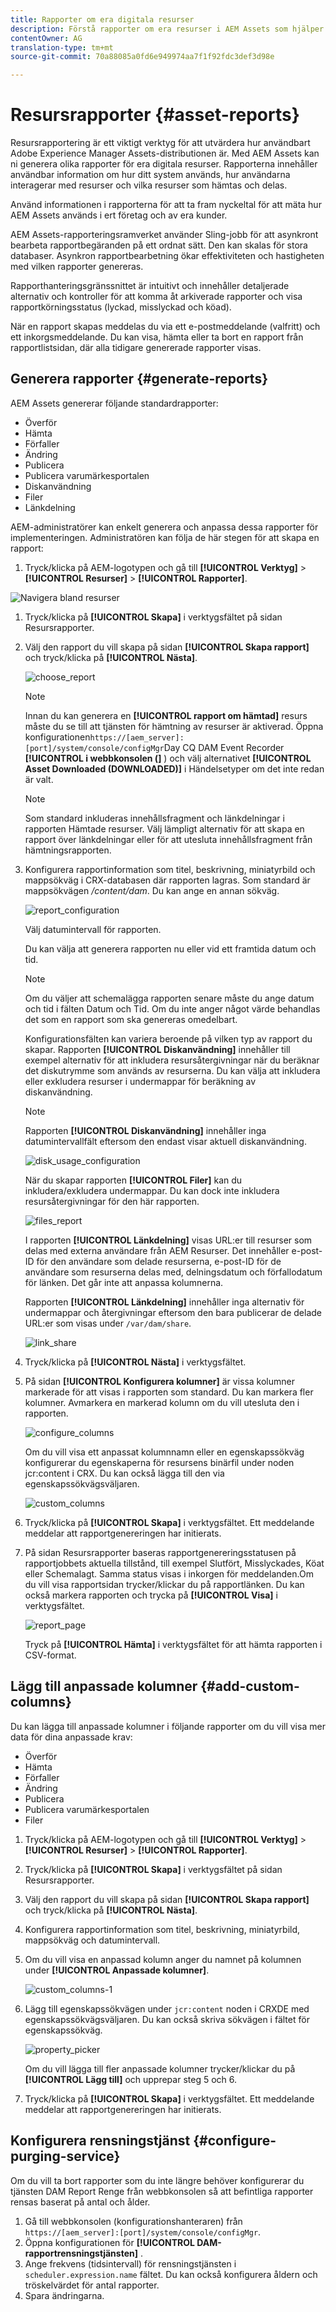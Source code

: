```yaml
---
title: Rapporter om era digitala resurser
description: Förstå rapporter om era resurser i AEM Assets som hjälper er att förstå hur era digitala resurser används, används och delas.
contentOwner: AG
translation-type: tm+mt
source-git-commit: 70a88085a0fd6e949974aa7f1f92fdc3def3d98e

---
```



# Resursrapporter {#asset-reports}

Resursrapportering är ett viktigt verktyg för att utvärdera hur användbart Adobe Experience Manager Assets-distributionen är. Med AEM Assets kan ni generera olika rapporter för era digitala resurser. Rapporterna innehåller användbar information om hur ditt system används, hur användarna interagerar med resurser och vilka resurser som hämtas och delas.

Använd informationen i rapporterna för att ta fram nyckeltal för att mäta hur AEM Assets används i ert företag och av era kunder.

AEM Assets-rapporteringsramverket använder Sling-jobb för att asynkront bearbeta rapportbegäranden på ett ordnat sätt. Den kan skalas för stora databaser. Asynkron rapportbearbetning ökar effektiviteten och hastigheten med vilken rapporter genereras.

Rapporthanteringsgränssnittet är intuitivt och innehåller detaljerade alternativ och kontroller för att komma åt arkiverade rapporter och visa rapportkörningsstatus (lyckad, misslyckad och köad).

När en rapport skapas meddelas du via ett e-postmeddelande (valfritt) och ett inkorgsmeddelande. Du kan visa, hämta eller ta bort en rapport från rapportlistsidan, där alla tidigare genererade rapporter visas.

## Generera rapporter {#generate-reports}

AEM Assets genererar följande standardrapporter:

* Överför
* Hämta
* Förfaller
* Ändring
* Publicera
* Publicera varumärkesportalen
* Diskanvändning
* Filer
* Länkdelning

AEM-administratörer kan enkelt generera och anpassa dessa rapporter för implementeringen. Administratören kan följa de här stegen för att skapa en rapport:

1. Tryck/klicka på AEM-logotypen och gå till **[!UICONTROL Verktyg]** > **[!UICONTROL Resurser]** > **[!UICONTROL Rapporter]**.

![Navigera bland resurser](assets/AssetsReportNavigation.png)

1. Tryck/klicka på **[!UICONTROL Skapa]** i verktygsfältet på sidan Resursrapporter.
1. Välj den rapport du vill skapa på sidan **[!UICONTROL Skapa rapport]** och tryck/klicka på **[!UICONTROL Nästa]**.

   ![choose_report](assets/choose_report.png)

   >[!NOTE]
   >
   >Innan du kan generera en **[!UICONTROL rapport om hämtad]** resurs måste du se till att tjänsten för hämtning av resurser är aktiverad. Öppna konfigurationen`https://[aem_server]:[port]/system/console/configMgr`Day CQ DAM Event Recorder **[!UICONTROL i webbkonsolen (]** ) och välj alternativet **[!UICONTROL Asset Downloaded (DOWNLOADED)]** i Händelsetyper om det inte redan är valt.

   >[!NOTE]
   >
   >Som standard inkluderas innehållsfragment och länkdelningar i rapporten Hämtade resurser. Välj lämpligt alternativ för att skapa en rapport över länkdelningar eller för att utesluta innehållsfragment från hämtningsrapporten.

1. Konfigurera rapportinformation som titel, beskrivning, miniatyrbild och mappsökväg i CRX-databasen där rapporten lagras. Som standard är mappsökvägen */content/dam*. Du kan ange en annan sökväg.

   ![report_configuration](assets/report_configuration.png)

   Välj datumintervall för rapporten.

   Du kan välja att generera rapporten nu eller vid ett framtida datum och tid.

   >[!NOTE]
   >
   >Om du väljer att schemalägga rapporten senare måste du ange datum och tid i fälten Datum och Tid. Om du inte anger något värde behandlas det som en rapport som ska genereras omedelbart.

   Konfigurationsfälten kan variera beroende på vilken typ av rapport du skapar. Rapporten **[!UICONTROL Diskanvändning]** innehåller till exempel alternativ för att inkludera resursåtergivningar när du beräknar det diskutrymme som används av resurserna. Du kan välja att inkludera eller exkludera resurser i undermappar för beräkning av diskanvändning.

   >[!NOTE]
   >
   >Rapporten **[!UICONTROL Diskanvändning]** innehåller inga datumintervallfält eftersom den endast visar aktuell diskanvändning.

   ![disk_usage_configuration](assets/disk_usage_configuration.png)

   När du skapar rapporten **[!UICONTROL Filer]** kan du inkludera/exkludera undermappar. Du kan dock inte inkludera resursåtergivningar för den här rapporten.

   ![files_report](assets/files_report.png)

   I rapporten **[!UICONTROL Länkdelning]** visas URL:er till resurser som delas med externa användare från AEM Resurser. Det innehåller e-post-ID för den användare som delade resurserna, e-post-ID för de användare som resurserna delas med, delningsdatum och förfallodatum för länken. Det går inte att anpassa kolumnerna.

   Rapporten **[!UICONTROL Länkdelning]** innehåller inga alternativ för undermappar och återgivningar eftersom den bara publicerar de delade URL:er som visas under `/var/dam/share`.

   ![link_share](assets/link_share.png)

1. Tryck/klicka på **[!UICONTROL Nästa]** i verktygsfältet.

1. På sidan **[!UICONTROL Konfigurera kolumner]** är vissa kolumner markerade för att visas i rapporten som standard. Du kan markera fler kolumner. Avmarkera en markerad kolumn om du vill utesluta den i rapporten.

   ![configure_columns](assets/configure_columns.png)

   Om du vill visa ett anpassat kolumnnamn eller en egenskapssökväg konfigurerar du egenskaperna för resursens binärfil under noden jcr:content i CRX. Du kan också lägga till den via egenskapssökvägsväljaren.

   ![custom_columns](assets/custom_columns.png)

1. Tryck/klicka på **[!UICONTROL Skapa]** i verktygsfältet. Ett meddelande meddelar att rapportgenereringen har initierats.
1. På sidan Resursrapporter baseras rapportgenereringsstatusen på rapportjobbets aktuella tillstånd, till exempel Slutfört, Misslyckades, Köat eller Schemalagt. Samma status visas i inkorgen för meddelanden.Om du vill visa rapportsidan trycker/klickar du på rapportlänken. Du kan också markera rapporten och trycka på **[!UICONTROL Visa]** i verktygsfältet.

   ![report_page](assets/report_page.png)

   Tryck på **[!UICONTROL Hämta]** i verktygsfältet för att hämta rapporten i CSV-format.

## Lägg till anpassade kolumner {#add-custom-columns}

Du kan lägga till anpassade kolumner i följande rapporter om du vill visa mer data för dina anpassade krav:

* Överför
* Hämta
* Förfaller
* Ändring
* Publicera
* Publicera varumärkesportalen
* Filer

1. Tryck/klicka på AEM-logotypen och gå till **[!UICONTROL Verktyg]** > **[!UICONTROL Resurser]** > **[!UICONTROL Rapporter]**.
1. Tryck/klicka på **[!UICONTROL Skapa]** i verktygsfältet på sidan Resursrapporter.

1. Välj den rapport du vill skapa på sidan **[!UICONTROL Skapa rapport]** och tryck/klicka på **[!UICONTROL Nästa]**.
1. Konfigurera rapportinformation som titel, beskrivning, miniatyrbild, mappsökväg och datumintervall.

1. Om du vill visa en anpassad kolumn anger du namnet på kolumnen under **[!UICONTROL Anpassade kolumner]**.

   ![custom_columns-1](assets/custom_columns-1.png)

1. Lägg till egenskapssökvägen under `jcr:content` noden i CRXDE med egenskapssökvägsväljaren. Du kan också skriva sökvägen i fältet för egenskapssökväg.

   ![property_picker](assets/property_picker.png)

   Om du vill lägga till fler anpassade kolumner trycker/klickar du på **[!UICONTROL Lägg till]** och upprepar steg 5 och 6.

1. Tryck/klicka på **[!UICONTROL Skapa]** i verktygsfältet. Ett meddelande meddelar att rapportgenereringen har initierats.

## Konfigurera rensningstjänst {#configure-purging-service}

Om du vill ta bort rapporter som du inte längre behöver konfigurerar du tjänsten DAM Report Renge från webbkonsolen så att befintliga rapporter rensas baserat på antal och ålder.

1. Gå till webbkonsolen (konfigurationshanteraren) från `https://[aem_server]:[port]/system/console/configMgr`.
1. Öppna konfigurationen för **[!UICONTROL DAM-rapportrensningstjänsten]** .
1. Ange frekvens (tidsintervall) för rensningstjänsten i `scheduler.expression.name` fältet. Du kan också konfigurera åldern och tröskelvärdet för antal rapporter.
1. Spara ändringarna.
